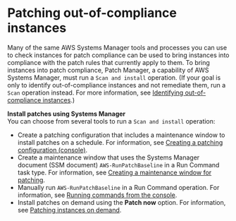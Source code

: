 # Patching out\-of\-compliance instances<a name="patch-compliance-remediate"></a>

Many of the same AWS Systems Manager tools and processes you can use to check instances for patch compliance can be used to bring instances into compliance with the patch rules that currently apply to them\. To bring instances into patch compliance, Patch Manager, a capability of AWS Systems Manager, must run a `Scan and install` operation\. \(If your goal is only to identify out\-of\-compliance instances and not remediate them, run a `Scan` operation instead\. For more information, see [Identifying out\-of\-compliance instances](patch-compliance-identify.md)\.\)

**Install patches using Systems Manager**  
You can choose from several tools to run a `Scan and install` operation:
+ Create a patching configuration that includes a maintenance window to install patches on a schedule\. For information, see [Creating a patching configuration \(console\)](create-patching-configuration.md)\. 
+ Create a maintenance window that uses the Systems Manager document \(SSM document\) `AWS-RunPatchBaseline` in a Run Command task type\. For information, see [Creating a maintenance window for patching](sysman-patch-mw-console.md)\.
+ Manually run `AWS-RunPatchBaseline` in a Run Command operation\. For information, see [Running commands from the console](rc-console.md)\.
+ Install patches on demand using the **Patch now** option\. For information, see [Patching instances on demand](patch-on-demand.md)\.